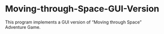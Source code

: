 # Moving-through-Space-GUI-Version
This program implements a  GUI version of “Moving through Space” Adventure Game.
